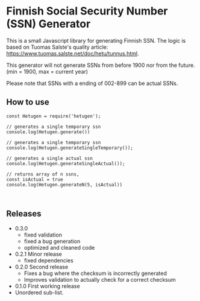 # Finnish Social Security Number (SSN) Generator

This is a small Javascript library for generating Finnish SSN. The logic is based on Tuomas Salste's quality article: https://www.tuomas.salste.net/doc/hetu/tunnus.html.

This generator will not generate SSNs from before 1900 nor from the future. 
(min = 1900, max = current year)

Please note that SSNs with a ending of 002-899 can be actual SSNs. 

## How to use


```
const Hetugen = require('hetugen');

// generates a single temporary ssn
console.log(Hetugen.generate())

// generates a single temporary ssn
console.log(Hetugen.generateSingleTemporary());

// generates a single actual ssn
console.log(Hetugen.generateSingleActual());

// returns array of n ssns, 
const isActual = true
console.log(Hetugen.generateN(5, isActual))



```


## Releases
  * 0.3.0 
      - fixed validation
      - fixed a bug generation
      - optimized and cleaned code
  * 0.2.1 Minor release
      - fixed dependencies
  * 0.2.0 Second release
      - Fixes a bug where the checksum is incorrectly generated
      - Improves validation to actually check for a correct checksum
  * 0.1.0 First working release 
  * Unordered sub-list. 
